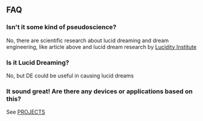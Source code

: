 ## FAQ
### Isn't it some kind of pseudoscience?
No, there are scientific research about lucid dreaming and dream engineering, like article above and lucid dream research by [Lucidity Institute](http://www.lucidity.com/)

### Is it Lucid Dreaming?
No, but DE could be useful in causing lucid dreams

### It sound great! Are there any devices or applications based on this?
See [PROJECTS](PROJECTS.md)
